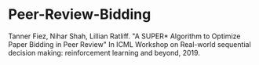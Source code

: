 # Peer-Review-Bidding
Tanner Fiez, Nihar Shah, Lillian Ratliff. "A SUPER* Algorithm to Optimize Paper Bidding in Peer Review" In ICML Workshop on Real-world sequential decision making: reinforcement learning and beyond, 2019.
